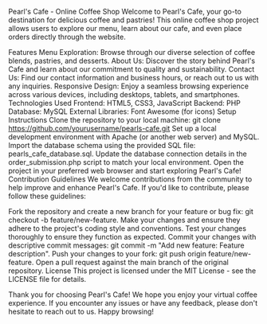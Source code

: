 Pearl's Cafe - Online Coffee Shop
Welcome to Pearl's Cafe, your go-to destination for delicious coffee and pastries! This online coffee shop project allows users to explore our menu, learn about our cafe, and even place orders directly through the website.

Features
Menu Exploration: Browse through our diverse selection of coffee blends, pastries, and desserts.
About Us: Discover the story behind Pearl's Cafe and learn about our commitment to quality and sustainability.
Contact Us: Find our contact information and business hours, or reach out to us with any inquiries.
Responsive Design: Enjoy a seamless browsing experience across various devices, including desktops, tablets, and smartphones.
Technologies Used
Frontend: HTML5, CSS3, JavaScript
Backend: PHP
Database: MySQL
External Libraries: Font Awesome (for icons)
Setup Instructions
Clone the repository to your local machine: git clone https://github.com/yourusername/pearls-cafe.git
Set up a local development environment with Apache (or another web server) and MySQL.
Import the database schema using the provided SQL file: pearls_cafe_database.sql.
Update the database connection details in the order_submission.php script to match your local environment.
Open the project in your preferred web browser and start exploring Pearl's Cafe!
Contribution Guidelines
We welcome contributions from the community to help improve and enhance Pearl's Cafe. If you'd like to contribute, please follow these guidelines:

Fork the repository and create a new branch for your feature or bug fix: git checkout -b feature/new-feature.
Make your changes and ensure they adhere to the project's coding style and conventions.
Test your changes thoroughly to ensure they function as expected.
Commit your changes with descriptive commit messages: git commit -m "Add new feature: Feature description".
Push your changes to your fork: git push origin feature/new-feature.
Open a pull request against the main branch of the original repository.
License
This project is licensed under the MIT License - see the LICENSE file for details.

Thank you for choosing Pearl's Cafe! We hope you enjoy your virtual coffee experience. If you encounter any issues or have any feedback, please don't hesitate to reach out to us. Happy browsing!
